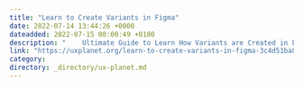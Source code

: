 ```yaml
---
title: "Learn to Create Variants in Figma"
date: 2022-07-14 13:44:26 +0000
dateadded: 2022-07-15 00:00:49 +0100
description: "    Ultimate Guide to Learn How Variants are Created in Figma.  Continue reading on UX Planet »  "
link: "https://uxplanet.org/learn-to-create-variants-in-figma-3c4d51ba8fcf?source=rss----819cc2aaeee0---4"
category:
directory: _directory/ux-planet.md
---
```

